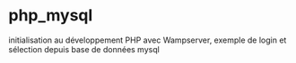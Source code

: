 # php_mysql
initialisation au développement PHP avec Wampserver, exemple de login et sélection depuis base de données mysql
